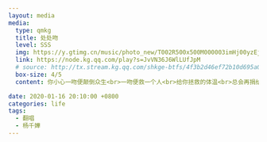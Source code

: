 ```yaml
---
layout: media
media: 
  type: qmkg
  title: 处处吻
  level: SSS
  img: https://y.gtimg.cn/music/photo_new/T002R500x500M000003imHj00yzEjE.jpg?max_age=2592000
  link: https://node.kg.qq.com/play?s=JvVN36J6WlLUfJpM
  # source: http://tx.stream.kg.qq.com/shkge-btfs/4f3b2d46ef72b10d695a0611943c74085a754451?ftnrkey=aee0de13db19b8ce3311ee4f5a92c5a8ca120618dad6cc534b84a44d700094336ac49b25e0df182a31efc0248b06a2aed91fc3ed4930f57d11e69ad6d59951a7&vkey=EF0270770CCAA14C8ADE17A46A282E845C903F2F43A51C9228BA284447E25C4C1D986551A022950CF583CF7181B3F2B3C1FB0DED1FAA65657F65DCDFA5D4A5DC7B91E7311E880C829BD1C351D1C84006D1A0EC3E21D4EE99&fname=1021_969c10e814a5a2b9547e47ef83f966fc6d8135ae.0.m4a&fromtag=1018&sdtfrom=v1018&ugcid=44414977_1572680133_729
  box-size: 4/5
  content: 你小心一吻便颠倒众生<br>一吻便救一个人<br>给你拯救的体温<br>总会再捐给某人<br>一吻便偷一个心<br>一吻便杀一个人<br>一寸吻感一寸金<br>一脸崎岖的旅行

date: 2020-01-16 20:10:00 +0800
categories: life
tags: 
  - 翻唱
  - 杨千嬅
---
```


